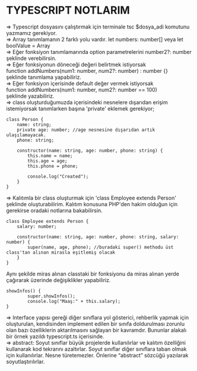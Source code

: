 # TYPESCRIPT NOTLARIM

=> Typescript dosyasını çalıştırmak için terminale tsc $dosya_adi komutunu yazmamız gerekiyor. <br>
=> Array tanımlamanın 2 farklı yolu vardır. let numbers: number[] veya let boolValue = Array<boolean> <br>
=> Eğer fonksiyon tanımlamarında option parametrelerini number2?: number şeklinde verebilirsin. <br>
=> Eğer fonksiyonun döneceği değeri belirtmek istiyorsak <br>
function addNumbers(num1: number, num2?: number) : number {} <br>
şeklinde tanımlama yapabiliriz. <br>
=> Eğer fonksiyon içerisinde default değer vermek istiyorsak <br>
function addNumbers(num1: number, num2?: number == 100) <br>
şeklinde yazabiliriz. <br>
=> class oluşturduğumuzda içerisindeki nesnelere dışarıdan erişim istemiyorsak tanımlarken başına 'private' eklemek gerekiyor;<br>
```
class Person {
    name: string;
    private age: number; //age nesnesine dışarıdan artık ulaşılamayacak.
    phone: string;

    constructor(name: string, age: number, phone: string) {
        this.name = name;
        this.age = age;
        this.phone = phone;

        console.log("Created");
    }
}
```
=> Kalıtımla bir class oluşturmak için 'class Employee extends Person' şeklinde oluşturabilirim. Kalıtım konusuna PHP'den hakim olduğun için gerekirse oradaki notlarına bakabilirsin.

```
class Employee extends Person {
    salary: number;

    constructor(name: string, age: number, phone: string, salary: number) {
        super(name, age, phone); //buradaki super() methodu üst class'tan alınan mirasla eşitlemiş olacak
    }
}
```
Aynı şekilde miras alınan classtaki bir fonksiyonu da miras alınan yerde çağırarak üzerinde değişiklikler yapabiliriz.
```
showInfos() {
        super.showInfos();
        console.log("Maaş:" + this.salary);
}
```

=> Interface yapısı gereği diğer sınıflara yol gösterici, rehberlik yapmak için oluşturulan, kendisinden implement edilen bir sınıfa doldurulması zorunlu olan bazı özelliklerin aktarılmasını sağlayan bir kavramdır. Bununlar alakalı bir örnek yazıldı typescript.ts içerisinde. <br>
=> abstract: Soyut sınıflar büyük projelerde kullanılırlar ve kalıtım özelliğini kullanarak kod tekrarını azaltırlar. Soyut sınıflar diğer sınıflara taban olmak için kullanılırlar. Nesne türetemezler. Önlerine “abstract” sözcüğü yazılarak soyutlaştırılırlar.